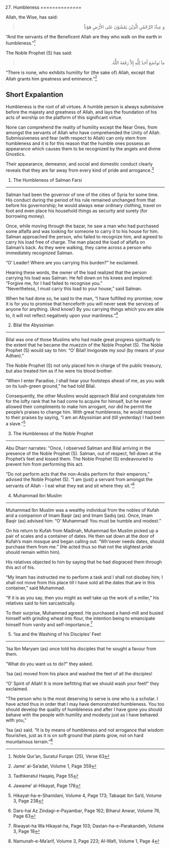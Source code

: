 27. Humbleness
==============

Allah, the Wise, has said:

<blockquote dir="rtl">
  <p>
وَ عِباَدُ الرَّحْمٌنِ الَّذِيْنَ يَمْشُوْنَ عَلى الأَرْضِ هَوْناً
  </p>
</blockquote>

“And the servants of the Beneficent Allah are they who walk on the earth
in humbleness.”[^1]

The Noble Prophet (S) has said:

<blockquote dir="rtl">
  <p>
ماَ تَواَضَعَ أَحَدٌ لِلٌّهِ إِِلاَّ رَفَعَهُ اللٌّهُ.
  </p>
</blockquote>

“There is none, who exhibits humility for (the sake of) Allah, except
that Allah grants him greatness and eminence.”[^2]

Short Expalantion
-----------------

Humbleness is the root of all virtues. A humble person is always
submissive before the majesty and greatness of Allah, and lays the
foundation of his acts of worship on the platform of this significant
virtue.

None can comprehend the reality of humility except the Near Ones, from
amongst the servants of Allah who have comprehended the Unity of Allah.
Submissiveness and fear (with respect to Allah) can only stem from
humbleness and it is for this reason that the humble ones possess an
appearance which causes them to be recognized by the angels and divine
Gnostics.

Their appearance, demeanor, and social and domestic conduct clearly
reveals that they are far away from every kind of pride and
arrogance.[^3]

1) The Humbleness of Salman Farsi
---------------------------------

Salman had been the governor of one of the cities of Syria for some
time. His conduct during the period of his rule remained unchanged from
that before his governorship; he would always wear ordinary clothing,
travel on foot and even place his household things as security and
surety (for borrowing money).

Once, while moving through the bazar, he saw a man who had purchased
some alfalfa and was looking for someone to carry it to his house for
him. Salman approached the person, who failed to recognize him, and
agreed to carry his load free of charge. The man placed the load of
alfalfa on Salman’s back. As they were walking, they came across a
person who immediately recognized Salman.

“O’ Leader! Where are you carrying this burden?” he exclaimed.

Hearing these words, the owner of the load realized that the person
carrying his load was Salman. He fell down on his knees and implored:
“Forgive me, for I had failed to recognise you.”  
 “Nevertheless, I must carry this load to your house,” said Salman.

When he had done so, he said to the man, “I have fulfilled my promise;
now it is for you to promise that henceforth you will never seek the
services of anyone for anything. (And know!) By you carrying things
which you are able to, it will not reflect negatively upon your
manliness.”[^4]

2) Bilal the Abyssinian
-----------------------

Bilal was one of those Muslims who had made great progress spiritually
to the extent that he became the muezzin of the Noble Prophet (S). The
Noble Prophet (S) would say to him: “O’ Bilal! Invigorate my soul (by
means of your Adhan).”

The Noble Prophet (S) not only placed him in charge of the public
treasury, but also treated him as if he were his blood brother.

“When I enter Paradise, I shall hear your footsteps ahead of me, as you
walk on its lush-green ground,” he had told Bilal.

Consequently, the other Muslims would approach Bilal and congratulate
him for the lofty rank that he had come to acquire for himself, but he
never allowed their compliments to make him arrogant, nor did he permit
the people’s praises to change him. With great humbleness, he would
respond to their praises by saying, “I am an Abyssinian and (till
yesterday) I had been a slave.”[^5]

3) The Humbleness of the Noble Prophet
--------------------------------------

Abu Dharr narrates: “Once, I observed Salman and Bilal arriving in the
presence of the Noble Prophet (S). Salman, out of respect, fell down at
the Prophet’s feet and kissed them. The Noble Prophet (S) endeavoured to
prevent him from performing this act.

“Do not perform acts that the non-Arabs perform for their emperors,”
advised the Noble Prophet (S). “I am (just) a servant from amongst the
servants of Allah - I eat what they eat and sit where they sit.”[^6]

4) Muhammad Ibn Muslim
----------------------

Muhammad Ibn Muslim was a wealthy individual from the nobles of Kufah
and a companion of Imam Baqir (as) and Imam Sadiq (as). Once, Imam Baqir
(as) advised him: “O’ Muhammad! You must be humble and modest.”

On his return to Kufah from Madinah, Muhammad Ibn Muslim picked up a
pair of scales and a container of dates. He then sat down at the door of
Kufah’s main mosque and began calling out: “Wh'oever needs dates, should
purchase them from me.” (He acted thus so that not the slightest pride
should remain within him).

His relatives objected to him by saying that he had disgraced them
through this act of his.

“My Imam has instructed me to perform a task and I shall not disobey
him; I shall not move from this place till I have sold all the dates
that are in this container,” said Muhammad.

“If it is as you say, then you might as well take up the work of a
miller,” his relatives said to him sarcastically.

To their surprise, Muhammad agreed. He purchased a hand-mill and busied
himself with grinding wheat into flour, the intention being to
emancipate himself from vanity and self-importance.[^7]

5) ‘Isa and the Washing of his Disciples’ Feet
----------------------------------------------

‘Isa Ibn Maryam (as) once told his disciples that he sought a favour
from them.

“What do you want us to do?” they asked.

‘Isa (as) moved from his place and washed the feet of all the disciples!

“O’ Spirit of Allah! It is more befitting that we should wash your
feet!” they exclaimed.

“The person who is the most deserving to serve is one who is a scholar.
I have acted thus in order that I may have demonstrated humbleness. You
too should develop the quality of humbleness and after I have gone you
should behave with the people with humility and modesty just as I have
behaved with you,”

‘Isa (as) said. “It is by means of humbleness and not arrogance that
wisdom flourishes, just as it is on soft ground that plants grow, not on
hard mountainous terrain.”[^8]

[^1]: Noble Qur’an, Suratul Furqan (25), Verse 63

[^2]: Jame’ al-Sa’adat, Volume 1, Page 359

[^3]: Tadhkeratul Haqaiq, Page 55

[^4]: Jawame’ al-Hikayat, Page 178

[^5]: Hikayat-ha-e-Shanidani, Volume 4, Page 173; Tabaqat Ibn Sa’d,
Volume 3, Page 238

[^6]: Dars-hai Az Zindagi-e-Payambar, Page 162; Biharul Anwar, Volume
76, Page 63

[^7]: Riwayat-ha Wa Hikayat-ha, Page 103; Dastan-ha-e-Parakandeh, Volume
3, Page 18

[^8]: Namunah-e-Ma’arif, Volume 3, Page 223; Al-Wafi, Volume 1, Page 4


